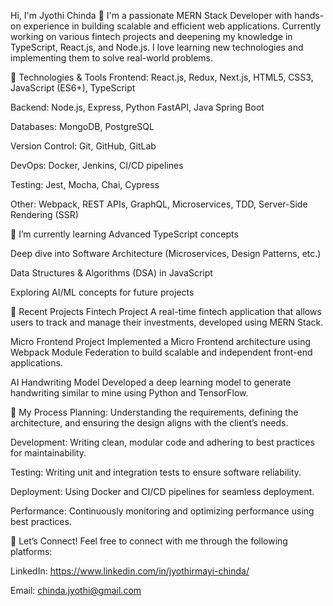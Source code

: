 Hi, I'm Jyothi Chinda 👋
I'm a passionate MERN Stack Developer with hands-on experience in building scalable and efficient web applications. Currently working on various fintech projects and deepening my knowledge in TypeScript, React.js, and Node.js. I love learning new technologies and implementing them to solve real-world problems.

🚀 Technologies & Tools
Frontend: React.js, Redux, Next.js, HTML5, CSS3, JavaScript (ES6+), TypeScript

Backend: Node.js, Express, Python FastAPI, Java Spring Boot

Databases: MongoDB, PostgreSQL

Version Control: Git, GitHub, GitLab

DevOps: Docker, Jenkins, CI/CD pipelines

Testing: Jest, Mocha, Chai, Cypress

Other: Webpack, REST APIs, GraphQL, Microservices, TDD, Server-Side Rendering (SSR)

🌱 I’m currently learning
Advanced TypeScript concepts

Deep dive into Software Architecture (Microservices, Design Patterns, etc.)

Data Structures & Algorithms (DSA) in JavaScript

Exploring AI/ML concepts for future projects

💼 Recent Projects
Fintech Project
A real-time fintech application that allows users to track and manage their investments, developed using MERN Stack.

Micro Frontend Project
Implemented a Micro Frontend architecture using Webpack Module Federation to build scalable and independent front-end applications.

AI Handwriting Model
Developed a deep learning model to generate handwriting similar to mine using Python and TensorFlow.

🔧 My Process
Planning: Understanding the requirements, defining the architecture, and ensuring the design aligns with the client’s needs.

Development: Writing clean, modular code and adhering to best practices for maintainability.

Testing: Writing unit and integration tests to ensure software reliability.

Deployment: Using Docker and CI/CD pipelines for seamless deployment.

Performance: Continuously monitoring and optimizing performance using best practices.

💬 Let’s Connect!
Feel free to connect with me through the following platforms:

LinkedIn: https://www.linkedin.com/in/jyothirmayi-chinda/

Email: chinda.jyothi@gmail.com
